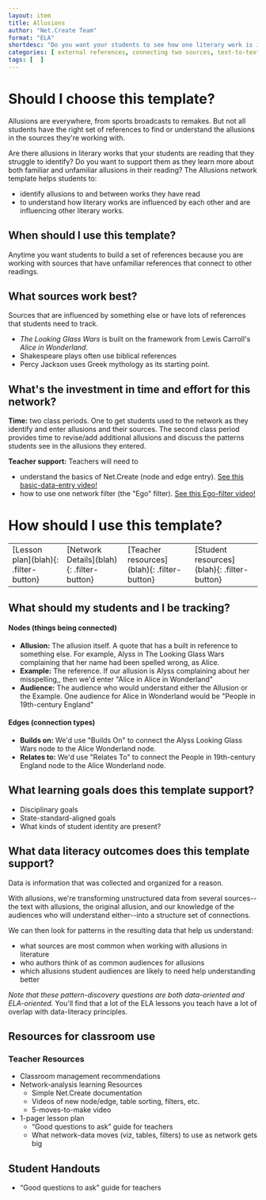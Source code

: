 ```yaml
---
layout: item
title: Allusions
author: "Net.Create Team"
format: "ELA"
shortdesc: "Do you want your students to see how one literary work is influenced bya another?"
categories: [ external references, connecting two sources, text-to-text ]
tags: [  ]
---
```


# Should I choose this template?

Allusions are everywhere, from sports broadcasts to remakes. But not all students have the right set of references to find or understand the allusions in the sources they're working with.

Are there allusions in literary works that your students are reading that they struggle to identify? Do you want to support them as they learn more about both familiar and unfamiliar allusions in their reading? The Allusions network template helps students to:
- identify allusions to and between works they have read
- to understand how literary works are influenced by each other and are influencing other literary works. 

## When should I use this template?

Anytime you want students to build a set of references because you are working with sources that have unfamiliar references that connect to other readings. 

## What sources work best?

Sources that are influenced by something else or have lots of references that students need to track.

- *The Looking Glass Wars* is built on the framework from Lewis Carroll's *Alice in Wonderland*.
- Shakespeare plays often use biblical references
- Percy Jackson uses Greek mythology as its starting point.

## What's the investment in time and effort for this network?

**Time:** two class periods. One to get students used to the network as they identify and enter allusions and their sources. The second class period provides time to revise/add additional allusions and discuss the patterns students see in the allusions they entered.

**Teacher support:** Teachers will need to
- understand the basics of Net.Create (node and edge entry). [See this basic-data-entry video!](https://netcreate.org)
- how to use one network filter (the "Ego" filter). [See this Ego-filter video!](https://netcreate.org)

# How should I use this template?

<table>
<tr>
<td markdown=1>[Lesson plan](blah){: .filter-button}
</td>
<td markdown=1>[Network Details](blah){: .filter-button}
</td>
<td markdown=1>[Teacher resources](blah){: .filter-button}
</td>
<td markdown=1>[Student resources](blah){: .filter-button}
</td>
</tr>
</table>

## What should my students and I be tracking?

#### Nodes (things being connected)

- **Allusion:** The allusion itself. A quote that has a built in reference to something else. For example, Alyss in The Looking Glass Wars complaining that her name had been spelled wrong, as Alice.
- **Example:** The reference. If our allusion is Alyss complaining about her misspelling,, then we'd enter "Alice in Alice in Wonderland"
- **Audience:** The audience who would understand either the Allusion or the Example. One audience for Alice in Wonderland would be "People in 19th-century England"

#### Edges (connection types)

- **Builds on:** We'd use "Builds On" to connect the Alyss Looking Glass Wars node to the Alice Wonderland node.
- **Relates to:** We'd use "Relates To" to connect the People in 19th-century England node to the Alice Wonderland node.

## What learning goals does this template support?

- Disciplinary goals
- State-standard-aligned goals
- What kinds of student identity are present?

## What data literacy outcomes does this template support?

Data is information that was collected and organized for a reason.

With allusions, we're transforming unstructured data from several sources--the text with allusions, the original allusion, and our knowledge of the audiences who will understand either--into a structure set of connections.

We can then look for patterns in the resulting data that help us understand:
- what sources are most common when working with allusions in literature
- who authors think of as common audiences for allusions
- which allusions student audiences are likely to need help understanding better

*Note that these pattern-discovery questions are both data-oriented and ELA-oriented.* You'll find that a lot of the ELA lessons you teach have a lot of overlap with data-literacy principles.

## Resources for classroom use

### Teacher Resources

- Classroom management recommendations
- Network-analysis learning Resources
	- Simple Net.Create documentation
	- Videos of new node/edge, table sorting, filters, etc.
	- 5-moves-to-make video
- 1-pager lesson plan
	- “Good questions to ask” guide for teachers
	- What network-data moves (viz, tables, filters) to use as network gets big

## Student Handouts

- “Good questions to ask” guide for teachers
